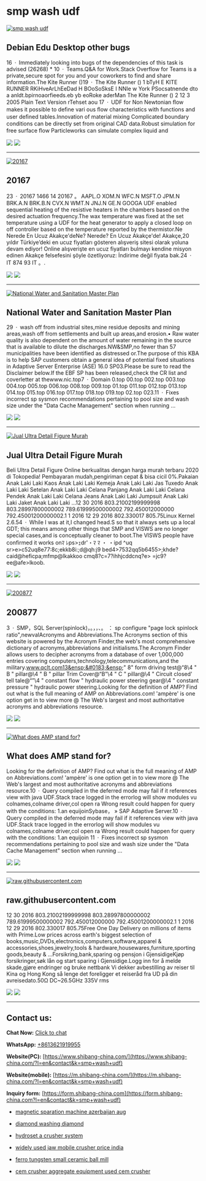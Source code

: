# smp wash udf

<a href="https://swt.shibang-china.com/?l=en&img&k=smp+wash+udf" target="_blank">![smp wash udf](http://static.shibang-china.com/all-800x300/835.jpg)</a>

## Debian Edu Desktop other bugs
16&ensp;&#0183;&ensp;Immediately looking into bugs of the dependencies of this task is advised (26268) * 10&ensp;&#0183;&ensp;Teams.Q&amp;A for Work.Stack Overflow for Teams is a private,secure spot for you and your coworkers to find and share information.The Kite Runner ()19&ensp;&#0183;&ensp;The Kite Runner () 1 bTyH E KITE RUNNER RKiHveArLhEeDad H BOoSoSksE I NNIe w York PSocsatnende dto a anldt.bpirnoaorfieeds.eb yb eoRoke aderMan The Kite Runner () 2 12 3 2005 Plain Text Version rTehset aou 17&ensp;&#0183;&ensp;UDF for Non Newtonian ﬂow makes it possible to deﬁne vari ous ﬂow characteristics with functions and user deﬁned tables.Innovation of material mixing Complicated boundary conditions can be directly set from original CAD data.Robust simulation for free surface ﬂow Particleworks can simulate complex liquid and


<a href="https://whatsapp.shibangsoft.com/WhatsApp.php" target="_blank" title="WhatsApp">![](http://static.shibang-china.com/icon/whatsapp.png)</a> <a href="https://swt.shibang-china.com/?l=en&icon&k=smp+wash+udf" target="_blank">![](http://static.shibang-china.com/icon/chat-en.png)</a>

---

<a href="https://swt.shibang-china.com/?l=en&img&k=smp+wash+udf" target="_blank">![20167](http://static.shibang-china.com/all-800x300/836.jpg)</a>

## 20167
23&ensp;&#0183;&ensp;20167 1466 14 20167 。 AAPL.O XOM.N WFC.N MSFT.O JPM.N BRK.A.N BRK.B.N CVX.N WMT.N JNJ.N GE.N GOOGA UDF enabled sequential heating of the resistive heaters in the chambers based on the desired actuation frequency.The wax temperature was fixed at the set temperature using a UDF for the heat generator to apply a closed loop on off controller based on the temperature reported by the thermistor.Ne Nerede En Ucuz Akak&#231;e'deNe? Nerede? En Ucuz Akak&#231;e'de! Akak&#231;e,20 yıldır T&#252;rkiye’deki en ucuz fiyatları g&#246;steren alışveriş sitesi olarak yoluna devam ediyor! Online alışverişte en ucuz fiyatları bulmayı kendine misyon edinen Akak&#231;e felsefesini ş&#246;yle &#246;zetliyoruz: İndirime değil fiyata bak.24&ensp;&#0183;&ensp; IT 874 93 IT 。.


<a href="https://whatsapp.shibangsoft.com/WhatsApp.php" target="_blank" title="WhatsApp">![](http://static.shibang-china.com/icon/whatsapp.png)</a> <a href="https://swt.shibang-china.com/?l=en&icon&k=smp+wash+udf" target="_blank">![](http://static.shibang-china.com/icon/chat-en.png)</a>

---

<a href="https://swt.shibang-china.com/?l=en&img&k=smp+wash+udf" target="_blank">![National Water and Sanitation Master Plan](http://static.shibang-china.com/all-800x300/673.jpg)</a>

## National Water and Sanitation Master Plan
29&ensp;&#0183;&ensp;wash off from industrial sites,mine residue deposits and mining areas,wash off from settlements and built up areas,and erosion.• Raw water quality is also dependent on the amount of water remaining in the source that is available to dilute the discharges.NW&amp;SMP,no fewer than 57 municipalities have been identified as distressed or.The purpose of this KBA is to help SAP customers obtain a general idea of potential fixed situations in Adaptive Server Enterprise (ASE) 16.0 SP03.Please be sure to read the Disclaimer below.If the EBF SP has been released,check the CR list and coverletter at thewww.nic.top7&ensp;&#0183;&ensp;Domain 0.top 00.top 002.top 003.top 004.top 005.top 006.top 008.top 009.top 01.top 011.top 012.top 013.top 014.top 015.top 016.top 017.top 018.top 019.top 02.top 023.11&ensp;&#0183;&ensp;Fixes incorrect sp sysmon recommendations pertaining to pool size and wash size under the &quot;Data Cache Management&quot; section when running …


<a href="https://whatsapp.shibangsoft.com/WhatsApp.php" target="_blank" title="WhatsApp">![](http://static.shibang-china.com/icon/whatsapp.png)</a> <a href="https://swt.shibang-china.com/?l=en&icon&k=smp+wash+udf" target="_blank">![](http://static.shibang-china.com/icon/chat-en.png)</a>

---

<a href="https://swt.shibang-china.com/?l=en&img&k=smp+wash+udf" target="_blank">![Jual Ultra Detail Figure Murah](http://static.shibang-china.com/all-800x300/1485.jpg)</a>

## Jual Ultra Detail Figure Murah
Beli Ultra Detail Figure Online berkualitas dengan harga murah terbaru 2020 di Tokopedia! Pembayaran mudah,pengiriman cepat &amp; bisa cicil 0%.Pakaian Anak Laki Laki Kaos Anak Laki Laki Kemeja Anak Laki Laki Jas Tuxedo Anak Laki Laki Setelan Anak Laki Laki Celana Panjang Anak Laki Laki Celana Pendek Anak Laki Laki Celana Jeans Anak Laki Laki Jumpsuit Anak Laki Laki Jaket Anak Laki Laki …12 30 2016 803.21002199999998 803.28997800000002 789.61999500000002 792.450012000000 792.45001200000002.1 1 2016 12 29 2016 802.330017 805.75Linux Kernel 2.6.54&ensp;&#0183;&ensp;While I was at it,I changed head.S so that it always sets up a local GDT; this means among other things that SMP and VISWS are no longer special cases,and is conceptually cleaner to boot.The VISWS people have confirmed it works onﾏ ﾚps&gt;ｪdr'・ﾏ ﾏ ・ ・ipd ^uq sr&gt;e&gt;c52uq8e77:8c;ekkb8i:;d@qh:j9 bed4&gt;7532qq5b6455&gt;;khde?caid@heficpa;mfmp@lkakkoo cmq8?c=7?ihhjcddcnq?e&gt; =jc9?ee@afe&gt;lkoob.


<a href="https://whatsapp.shibangsoft.com/WhatsApp.php" target="_blank" title="WhatsApp">![](http://static.shibang-china.com/icon/whatsapp.png)</a> <a href="https://swt.shibang-china.com/?l=en&icon&k=smp+wash+udf" target="_blank">![](http://static.shibang-china.com/icon/chat-en.png)</a>

---

<a href="https://swt.shibang-china.com/?l=en&img&k=smp+wash+udf" target="_blank">![200877](http://static.shibang-china.com/all-800x300/717.jpg)</a>

## 200877
3&ensp;&#0183;&ensp;SMP，SQL Server(spinlock)，。，，、。 ： sp configure &quot;page lock spinlock ratio&quot;,newvalAcronyms and Abbreviations.The Acronyms section of this website is powered by the Acronym Finder,the web's most comprehensive dictionary of acronyms,abbreviations and initialisms.The Acronym Finder allows users to decipher acronyms from a database of over 1,000,000 entries covering computers,technology,telecommunications,and the military.www.qclt.com13&ensp;&#0183;&ensp;&quot; 8&quot; form driving test@“8\4 &quot; B &quot; pillar@\4 &quot; B &quot; pillar Trim Cover@“B”\4 &quot; C &quot; pillar@\4 &quot; Circuit closed' tell tale@“”\4 &quot; constant flow &quot; hydraulic power steering gear@\4 &quot; constant pressure &quot; hydraulic power steering.Looking for the definition of AMP? Find out what is the full meaning of AMP on Abbreviations.com! 'amp&#232;re' is one option get in to view more @ The Web's largest and most authoritative acronyms and abbreviations resource.


<a href="https://whatsapp.shibangsoft.com/WhatsApp.php" target="_blank" title="WhatsApp">![](http://static.shibang-china.com/icon/whatsapp.png)</a> <a href="https://swt.shibang-china.com/?l=en&icon&k=smp+wash+udf" target="_blank">![](http://static.shibang-china.com/icon/chat-en.png)</a>

---

<a href="https://swt.shibang-china.com/?l=en&img&k=smp+wash+udf" target="_blank">![What does AMP stand for?](http://static.shibang-china.com/all-800x300/372.jpg)</a>

## What does AMP stand for?
Looking for the definition of AMP? Find out what is the full meaning of AMP on Abbreviations.com! 'amp&#232;re' is one option get in to view more @ The Web's largest and most authoritative acronyms and abbreviations resource.10&ensp;&#0183;&ensp;Query compiled in the deferred mode may fail if it references view with java UDF.Stack trace logged in the errorlog will show modules vu colnames,colname driver,col open ra Wrong result could happen for query with the conditions: 1.an equijoinSybase， &#187; SAP Adaptive Server.10&ensp;&#0183;&ensp;Query compiled in the deferred mode may fail if it references view with java UDF.Stack trace logged in the errorlog will show modules vu colnames,colname driver,col open ra Wrong result could happen for query with the conditions: 1.an equijoin 11&ensp;&#0183;&ensp;Fixes incorrect sp sysmon recommendations pertaining to pool size and wash size under the &quot;Data Cache Management&quot; section when running …


<a href="https://whatsapp.shibangsoft.com/WhatsApp.php" target="_blank" title="WhatsApp">![](http://static.shibang-china.com/icon/whatsapp.png)</a> <a href="https://swt.shibang-china.com/?l=en&icon&k=smp+wash+udf" target="_blank">![](http://static.shibang-china.com/icon/chat-en.png)</a>

---

<a href="https://swt.shibang-china.com/?l=en&img&k=smp+wash+udf" target="_blank">![raw.githubusercontent.com](http://static.shibang-china.com/all-800x300/360.jpg)</a>

## raw.githubusercontent.com
12 30 2016 803.21002199999998 803.28997800000002 789.61999500000002 792.450012000000 792.45001200000002.1 1 2016 12 29 2016 802.330017 805.75Free One Day Delivery on millions of items with Prime.Low prices across earth's biggest selection of books,music,DVDs,electronics,computers,software,apparel &amp; accessories,shoes,jewelry,tools &amp; hardware,housewares,furniture,sporting goods,beauty &amp; …Forsikring,bank,sparing og pensjon i GjensidigeKj&#248;p forsikringer,s&#248;k l&#229;n og start sparing i Gjensidige.Logg inn for &#229; melde skade,gj&#248;re endringer og bruke nettbank Vi dekker avbestilling av reiser til Kina og Hong Kong s&#229; lenge det foreligger et reiser&#229;d fra UD p&#229; din avreisedato.50Ω DC~26.5GHz 335V rms


<a href="https://whatsapp.shibangsoft.com/WhatsApp.php" target="_blank" title="WhatsApp">![](http://static.shibang-china.com/icon/whatsapp.png)</a> <a href="https://swt.shibang-china.com/?l=en&icon&k=smp+wash+udf" target="_blank">![](http://static.shibang-china.com/icon/chat-en.png)</a>

---
## Contact us:

**Chat Now:** [Click to chat](https://swt.shibang-china.com?l=en&contact&k=smp+wash+udf)

**WhatsApp:**  [+8613621919955](https://whatsapp.shibangsoft.com/WhatsApp.php)

**Website(PC):** [https://www.shibang-china.com/](https://www.shibang-china.com/?l=en&contact&k=smp+wash+udf)

**Website(mobile):** [https://m.shibang-china.com/](https://m.shibang-china.com/?l=en&contact&k=smp+wash+udf)

**Inquiry form:** [https://form.shibang-china.com](https://form.shibang-china.com?l=en&contact&k=smp+wash+udf)

* [magnetic sparation machine azerbaijan aug](../145/magnetic%20sparation%20machine%20azerbaijan%20aug.md)

* [diamond washing diamond](../143/diamond%20washing%20diamond.md)

* [hydroset a crusher system](../142/hydroset%20a%20crusher%20system.md)

* [widely used jaw mobile crusher price india](../148/widely%20used%20jaw%20mobile%20crusher%20price%20india.md)

* [ferro tungsten small ceramic ball mill](../143/ferro%20tungsten%20small%20ceramic%20ball%20mill.md)

* [cem crusher aggregate equipment used cem crusher](../148/cem%20crusher%20aggregate%20equipment%20used%20cem%20crusher.md)